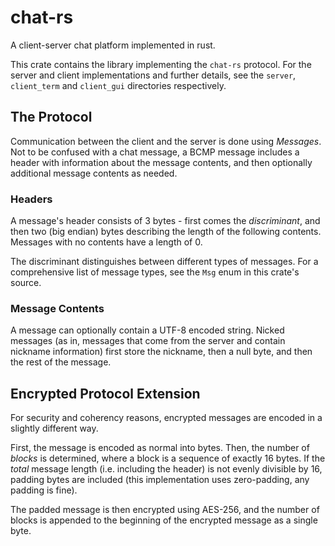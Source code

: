 # chat-rs
A client-server chat platform implemented in rust.

This crate contains the library implementing the `chat-rs` protocol. For the server and client implementations and further details,
see the `server`, `client_term` and `client_gui` directories respectively.

## The Protocol
Communication between the client and the server is done using *Messages*.  
Not to be confused with a chat message, a BCMP message includes a header with information about the message contents, and
then optionally additional message contents as needed.

### Headers
A message's header consists of 3 bytes - first comes the *discriminant*, and then two (big endian) bytes describing
the length of the following contents.
Messages with no contents have a length of 0.

The discriminant distinguishes between different types of messages. For a comprehensive list of message types,
see the `Msg` enum in this crate's source.

### Message Contents
A message can optionally contain a UTF-8 encoded string. Nicked messages (as in, messages that come from the server and contain nickname information) first store the nickname, then a null byte, and then the rest of the message.

## Encrypted Protocol Extension
For security and coherency reasons, encrypted messages are encoded in a slightly different way.

First, the message is encoded as normal into bytes. Then, the number of *blocks* is determined, where a block is a sequence of exactly 16 bytes.
If the *total* message length (i.e. including the header) is not evenly divisible by 16, padding bytes are included (this implementation uses zero-padding,
any padding is fine).

The padded message is then encrypted using AES-256, and the number of blocks is appended to the beginning of the encrypted message as a single byte.
